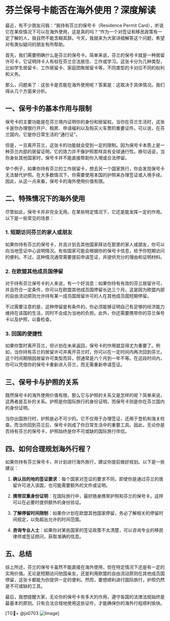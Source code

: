 # 芬兰保号卡能否在海外使用？深度解读

最近，有不少朋友问我：“我持有芬兰的保号卡（Residence Permit Card），听说它在某些情况下可以在海外使用，这是真的吗？”作为一个对签证和移民政策有一定了解的人，我自然不能含糊其辞。今天，我就来为大家详细解答这个问题，希望对有类似疑问的朋友有所帮助。

首先，我们需要明确什么是芬兰的保号卡。简单来说，芬兰的保号卡就是一种居留许可卡，它证明持卡人有权在芬兰合法居住、工作或学习。这张卡分为几种类型，比如学生居留卡、工作居留卡、家庭团聚居留卡等，不同类型的卡对应不同的权利和义务。

那么，问题来了：这张卡是否能在海外使用呢？答案是：这取决于具体情况。我们得从几个方面来分析。

## 一、保号卡的基本作用与限制

保号卡的主要功能是在芬兰境内证明你的身份和居留权。当你在芬兰生活时，这张卡是你办理银行开户、租房、申请福利以及购买火车票的重要证件。可以说，在芬兰国内，它是你日常生活的“通行证”。

但是，一旦离开芬兰，这张卡的功能就会受到一定的限制。因为保号卡本质上是一种芬兰内部的居留证明，它的效力并不像护照那样具有全球通行性。换句话说，当你身处其他国家时，保号卡并不能直接帮助你入境或合法停留。

举个例子，如果你持有芬兰的工作居留卡，想去另一个国家旅行，你会发现保号卡无法替代护照。在大多数情况下，你需要使用本国的护照来办理签证或入境手续。因此，从这一点来看，保号卡的海外使用价值有限。

## 二、特殊情况下的海外使用

尽管如此，保号卡并非完全无用。在某些特定情况下，它还是能发挥一定的作用。以下是一些常见的场景：

### 1. 短期访问芬兰的家人或朋友

如果你持有芬兰的保号卡，并且计划去其他国家拜访在那里的家人或朋友，你可以向当地签证中心说明情况。有些国家可能会根据你的保号卡信息，给予你短期访问的便利。不过，这种情况通常需要提前申请签证，并提供充分的理由和证明材料。

### 2. 在欧盟其他成员国停留

对于持有芬兰保号卡的人来说，有一个好消息：如果你持有有效的芬兰居留许可，并且符合一定条件，你可以在欧盟其他成员国停留长达三个月。这是因为欧盟内部的自由流动原则允许持有某一成员国居留许可的人在其他成员国短期停留。

不过需要注意的是，这种停留是有条件的。你必须能够证明自己有足够的经济能力维持在该国的生活，同时不会成为当地的负担。此外，你还需要携带你的芬兰保号卡以及护照，以备检查。

### 3. 回国的便捷性

如果你暂时离开芬兰，但计划在未来返回，保号卡的作用就显得尤为重要了。例如，当你持有芬兰的居留许可并离开芬兰时，你可以在一定时间内再次回到芬兰。这个时间期限因居留许可类型而异，但通常是六个月到一年不等。在这段时间内，你可以凭借你的保号卡重新进入芬兰，而无需重新申请签证。

## 三、保号卡与护照的关系

既然保号卡的海外使用价值有限，那么它与护照的关系又是怎样的呢？简单来说，这两者是互补的关系。护照是你国际旅行的身份证明，而保号卡则是你在芬兰国内的身份证明。

当你出国旅行时，护照是必不可少的。它不仅用于办理签证，还用于登机和海关检查。而当你回到芬兰后，保号卡则成了你日常生活中的重要工具。因此，无论你是否持有芬兰的保号卡，护照始终是你不可或缺的国际旅行伴侣。

## 四、如何合理规划海外行程？

如果你持有芬兰保号卡，并计划进行海外旅行，建议你提前做好规划。以下是一些建议：

1. **确认目的地的签证要求**：每个国家对签证的要求不同，即使你是通过芬兰的居留许可进入该国，也可能需要额外的文件或证明。

2. **携带双重身份证明**：在国际旅行中，最好随身携带护照和芬兰的保号卡。这样可以在必要时提供额外的身份验证。

3. **了解停留时间限制**：如果你计划在欧盟其他国家停留，务必了解相关的停留时间规定，以免超出允许的时间范围。

4. **咨询专业人士**：如果你对某些国家的签证政策不太清楚，可以咨询专业的移民律师或签证顾问，获取准确的信息。

## 五、总结

综上所述，芬兰的保号卡虽然不能直接在海外使用，但在特定情况下还是有一定的实用价值。无论是短期访问他国亲友，还是利用欧盟的自由流动原则在其他成员国停留，这张卡都能为你提供一定的便利。然而，要想顺利进行国际旅行，护照仍然是不可或缺的工具。

最后，我想提醒大家，无论你的保号卡有多大的作用，遵守各国的法律法规始终是最基本的原则。只有合法合规地使用这些证件，才能确保你的海外行程顺利愉快。

[TG💪+ @jx0703 ![Image](https://github.com/user-attachments/assets/dbca1d08-cadb-493c-b0ec-ad6f7a83f270)]